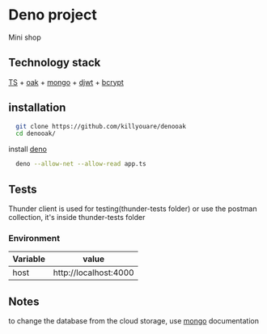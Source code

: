 # Deno project

Mini shop

## Technology stack

 [TS](https://www.typescriptlang.org/) + [oak](https://deno.land/x/oak) +  [mongo](https://deno.land/x/mongo) + [djwt](https://deno.land/x/djwt) + [bcrypt](https://deno.land/x/bcrypt)

## installation

```bash
  git clone https://github.com/killyouare/denooak
  cd denooak/
```
install [deno](https://deno.land/) 
```bash
  deno --allow-net --allow-read app.ts
```

## Tests

Thunder client is used for testing(thunder-tests folder) or use the postman collection, it's inside thunder-tests folder

### Environment
Variable | value
------ | ------
host   | http://localhost:4000  

## Notes

to change the database from the cloud storage, use [mongo](https://deno.land/x/mongo) documentation


